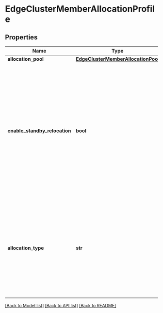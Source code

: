 # EdgeClusterMemberAllocationProfile

## Properties
Name | Type | Description | Notes
------------ | ------------- | ------------- | -------------
**allocation_pool** | [**EdgeClusterMemberAllocationPool**](EdgeClusterMemberAllocationPool.md) |  | [optional] 
**enable_standby_relocation** | **bool** | Flag to enable the auto-relocation of standby service router running on edge cluster and node associated with the logical router. Only dynamically allocated tier1 logical routers are considered for the relocation.  | [optional] [default to False]
**allocation_type** | **str** | Allocation type is used to specify the mode used to allocate the LR. This is populated only for TIER1 logical router and for TIER0 this will be null.  | [optional] 

[[Back to Model list]](../README.md#documentation-for-models) [[Back to API list]](../README.md#documentation-for-api-endpoints) [[Back to README]](../README.md)


